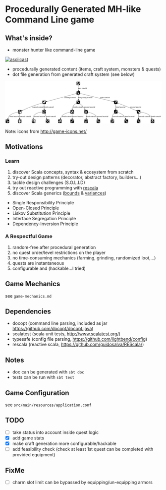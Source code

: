 # Procedurally Generated MH-like Command Line game

## What's inside?

* monster hunter like command-line game

[![asciicast](https://asciinema.org/a/VZ78UenCIeZeHf3QnRhIoDucC.png)](https://asciinema.org/a/VZ78UenCIeZeHf3QnRhIoDucC)

* procedurally generated content (items, craft system, monsters & quests)
* dot file generation from generated craft system (see below)

![example](craft-example.png)

Note: icons from <http://game-icons.net/>

## Motivations

### Learn

1. discover Scala concepts, syntax & ecosystem from scratch
2. try-out design patterns (decorator, abstract factory, builders...)
3. tackle design challenges (S.O.L.I.D)
4. try out reactive programming with [rescala](https://github.com/guidosalva/REScala/)
5. discover Scala generics ([bounds](https://docs.scala-lang.org/tour/upper-type-bounds.html) & [variances](https://docs.scala-lang.org/tour/variances.html))


* Single Responsibility Principle
* Open-Closed Principle
* Liskov Substitution Principle
* Interface Segregation Principle
* Dependency-Inversion Principle

### A Respectful Game

1. random-free after procedural generation
2. no quest order/level restrictions on the player
3. no time-consuming mechanics (farming, grinding, randomized loot,...)
4. quests are instantaneous
5. configurable and (hackable...I tried)

## Game Mechanics

see `game-mechanics.md`

## Dependencies

* docopt (command line parsing, included as jar <https://github.com/docopt/docopt.java>)
* scalatest (scala unit tests, <http://www.scalatest.org/>)
* typesafe (config file parsing, <https://github.com/lightbend/config>)
* rescala (reactive scala, <https://github.com/guidosalva/REScala/>)

## Notes

* doc can be generated with `sbt doc`
* tests can be run with `sbt test`

## Game Configuration

see `src/main/resources/application.conf`

## TODO

- [ ] take status into account inside quest logic
- [x] add game stats
- [x] make craft generation more configurable/hackable
- [ ] add feasibility check (check at least 1st quest can be completed with provided equipment)

## FixMe

- [ ] charm slot limit can be bypassed by equipping/un-equipping armors
